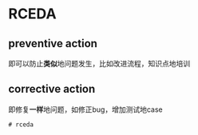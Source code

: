 # RCEDA

## preventive action
即可以防止**类似**地问题发生，比如改进流程，知识点地培训

## corrective action
即修复**一样**地问题，如修正bug，增加测试地case

```mindmap
# rceda
```
